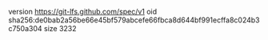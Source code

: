 version https://git-lfs.github.com/spec/v1
oid sha256:de0bab2a56be66e45bf579abcefe66fbca8d644bf991ecffa8c024b3c750a304
size 3232
